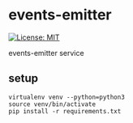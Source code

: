 # events-emitter
[![License: MIT](https://img.shields.io/badge/License-MIT-yellow.svg)](https://opensource.org/licenses/MIT)

events-emitter service

## setup

```shell
virtualenv venv --python=python3
source venv/bin/activate
pip install -r requirements.txt
```
